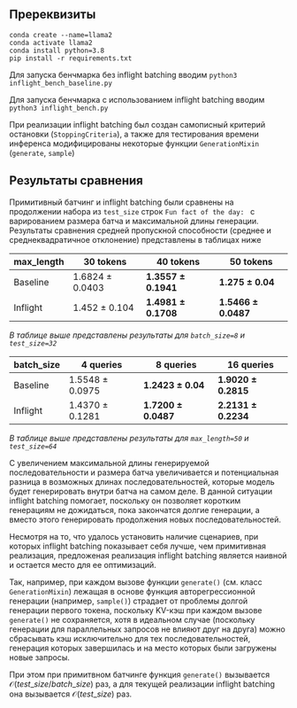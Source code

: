 ## Пререквизиты

```
conda create --name=llama2
conda activate llama2
conda install python=3.8
pip install -r requirements.txt
```

Для запуска бенчмарка без inflight batching вводим `python3 inflight_bench_baseline.py`

Для запуска бенчмарка с использованием inflight batching вводим `python3 inflight_bench.py`

При реализации inflight batching был создан самописный критерий остановки (`StoppingCriteria`), а также для тестирования времени инференса модифицированы некоторые функции `GenerationMixin` (`generate`, `sample`)

## Результаты сравнения

Примитивный батчинг и inflight batching были сравнены на продолжении набора из `test_size` строк `Fun fact of the day: ` с варированием размера батча и максимальной длины генерации. Результаты сравнения средней пропускной способности (среднее и среднеквадратичное отклонение) представлены в таблицах ниже

|max_length|30 tokens|40 tokens|50 tokens|
|---|---|---|---|
|Baseline|1.6824 ± 0.0403|**1.3557 ± 0.1941**|**1.275 ± 0.04**   |
|Inflight|1.452 ± 0.104  |**1.4981 ± 0.1708**|**1.5466 ± 0.0487**|

*В таблице выше представлены результаты для `batch_size=8` и `test_size=32`*

|batch_size|4 queries|8 queries|16 queries|
|---|---|---|---|
|Baseline|1.5548 ± 0.0975|**1.2423 ± 0.04**  |**1.9020 ± 0.2815**|
|Inflight|1.4370 ± 0.1281|**1.7200 ± 0.0487**|**2.2131 ± 0.2234**|

*В таблице выше представлены результаты для `max_length=50` и `test_size=64`*

С увеличением максимальной длины генерируемой последовательности и размера батча увеличивается и потенциальная разница в возможных длинах последовательностей, которые модель будет генерировать внутри батча на самом деле. В данной ситуации inflight batching помогает, поскольку он позволяет коротким генерациям не дожидаться, пока закончатся долгие генерации, а вместо этого генерировать продолжения новых последовательностей.

Несмотря на то, что удалось установить наличие сценариев, при которых inflight batching показывает себя лучше, чем примитивная реализация, предложеная реализация inflight batching является наивной и остается место для ее оптимизаций.

Так, например, при каждом вызове функции `generate()` (см. класс `GenerationMixin`) лежащая в основе функция авторегрессионной генерации (например, `sample()`) страдает от проблемы долгой генерации первого токена, поскольку KV-кэш при каждом вызове `generate()` не сохраняется, хотя в идеальном случае (поскольку генерации для параллельных запросов не влияют друг на друга) можно сбрасывать кэш исключительно для тех последовательностей, генерация которых завершилась и на место которых были загружены новые запросы.

При этом при примитвном батчинге функция `generate()` вызывается $\mathcal{O}(test\_size / batch\_size)$ раз, а для текущей реализации inflight batching она вызывается $\mathcal{O}(test\_size)$ раз.
